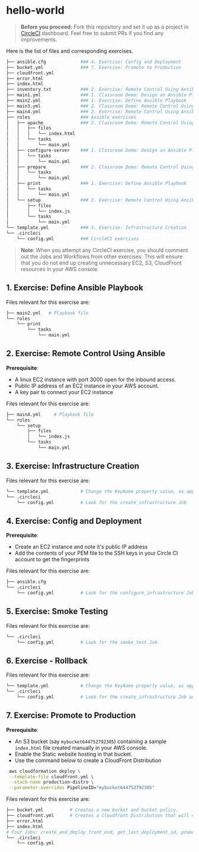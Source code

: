 # hello-world

>**Before you proceed:** Fork this repository and set it up as a project in [CircleCI](https://app.circleci.com/projects/) dashboard. Feel free to submit PRs if you find any improvements.

Here is the list of files and corresponding exercises.

```bash
├── ansible.cfg             ### 4. Exercise: Config and Deployment
├── bucket.yml              ### 7. Exercise: Promote to Production
├── cloudfront.yml
├── error.html
├── index.html
├── inventory.txt           ### 2. Exercise: Remote Control Using Ansible
├── main1.yml               ### 1. Classroom Demo: Design an Ansible Playbook 
├── main2.yml               ### 1. Exercise: Define Ansible Playbook 
├── main3.yml               ### 2. Classroom Demo: Remote Control Using Ansible
├── main4.yml               ### 2. Exercise: Remote Control Using Ansible
├── roles                   ### Ansible exercises
│   ├── apache              ### 2. Classroom Demo: Remote Control Using Ansible
│   │   ├── files
│   │   │   └── index.html
│   │   └── tasks
│   │       └── main.yml
│   ├── configure-server    ### 1. Classroom Demo: Design an Ansible Playbook 
│   │   └── tasks
│   │       └── main.yml
│   ├── prepare             ### 2. Classroom Demo: Remote Control Using Ansible
│   │   └── tasks
│   │       └── main.yml
│   ├── print               ### 1. Exercise: Define Ansible Playbook 
│   │   └── tasks
│   │       └── main.yml
│   └── setup               ### 2. Exercise: Remote Control Using Ansible
│       ├── files
│       │   └── index.js
│       └── tasks
│           └── main.yml
└── template.yml            ### 3. Exercise: Infrastructure Creation
└── .circleci
    └── config.yml          ### CircleCI exercises
```

> **Note**: When you attempt any CircleCI exercise, you should comment out the Jobs and Workflows from other exercises. This will ensure that you do not end up creating unnecessary EC2, S3, CloudFront resources in your AWS console.

## 1. Exercise: Define Ansible Playbook

Files relevant for this exercise are:

```bash
├── main2.yml   # Playbook file
└── roles
    └── print
        └── tasks
            └── main.yml
```

## 2. Exercise: Remote Control Using Ansible

**Prerequisite**:

- A linux EC2 instance with port 3000 open for the inbound access.
- Public IP address of an EC2 instance in your AWS account.
- A key pair to connect your EC2 instance

Files relevant for this exercise are:

```bash
├── main4.yml     # Playbook file
└── roles
    └── setup
        ├── files
        │   └── index.js
        └── tasks
            └── main.yml
```

## 3. Exercise: Infrastructure Creation

Files relevant for this exercise are:

```bash
└── template.yml            # Change the KeyName property value, as applicable to you
└── .circleci
    └── config.yml          # Look for the create_infrastructure Job
```

## 4. Exercise: Config and Deployment

**Prerequisite**:

- Create an EC2 instance and note it's public IP address
- Add the contents of your PEM file to the SSH keys in your Circle CI account to get the fingerprints

Files relevant for this exercise are:

```bash
├── ansible.cfg             
└── .circleci
    └── config.yml          # Look for the configure_infrastructure Job
```

## 5. Exercise: Smoke Testing

Files relevant for this exercise are:

```bash
└── .circleci
    └── config.yml          # Look for the smoke_test Job
```

## 6. Exercise - Rollback

Files relevant for this exercise are:

```bash
└── template.yml            # Change the KeyName property value, as applicable to you       
└── .circleci
    └── config.yml          # Look for the create_infrastructure Job and destroy_environment command. 
```

## 7. Exercise: Promote to Production

**Prerequisite**:

- An S3 bucket (say `mybucket644752792305`) containing a sample `index.html` file created manually in your AWS console.
- Enable the Static website hosting in that bucket.
- Use the command below to create a  CloudFront Distribution

```bash
 aws cloudformation deploy \
 --template-file cloudfront.yml \
 --stack-name production-distro \
 --parameter-overrides PipelineID="mybucket644752792305"
 ```

Files relevant for this exercise are:

```bash  
├── bucket.yml          # Creates a new bucket and bucket policy.       
├── cloudfront.yml      # Creates a Cloudfront Distribution that will connect to the existing ^ bucket.
├── error.html
├── index.html  
# Four Jobs: create_and_deploy_front_end, get_last_deployment_id, promote_to_production, and clean_up_old_front_end
└── .circleci
    └── config.yml
```
